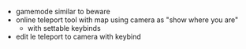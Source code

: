 - gamemode similar to beware
- online teleport tool with map using camera as "show where you are"
  - with settable keybinds
- edit le  teleport to camera with keybind